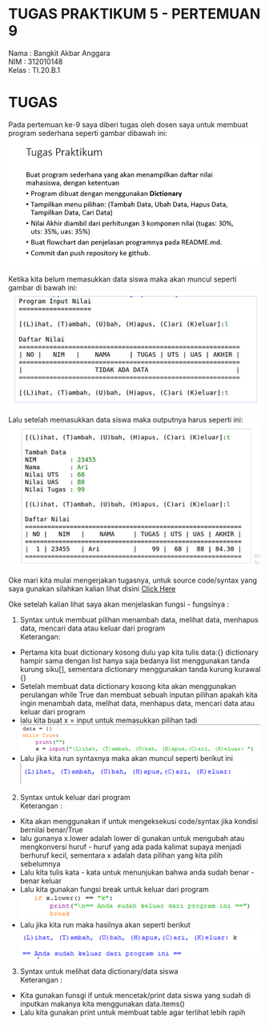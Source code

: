 # TUGAS PRAKTIKUM 5 - PERTEMUAN 9

Nama        : Bangkit Akbar Anggara<br>
NIM        : 312010148<br>
Kelas        : TI.20.B.1<br>

# TUGAS

Pada pertemuan ke-9 saya diberi tugas oleh dosen saya untuk membuat program sederhana seperti gambar dibawah ini:<br>
  ![tugas_5.png](Pic/tugas_5.png)

Ketika kita belum memasukkan data siswa maka akan muncul seperti gambar di bawah ini:
  ![tugas_tidak_ada_data.png](Pic/tugas_tidak_ada_data.png)
  
Lalu setelah memasukkan data siswa maka outputnya harus seperti ini:
  ![tugas_menambahkan_data.png](Pic/tugas_menambahkan_data.png)
  
Oke mari kita mulai mengerjakan tugasnya, untuk source code/syntax yang saya gunakan silahkan kalian lihat disini [Click Here](tugas_praktikum_5.py)

Oke setelah kalian lihat saya akan menjelaskan fungsi - fungsinya :

1. Syntax untuk membuat pilihan menambah data, melihat data, menhapus data, mencari data atau keluar dari program<br>
Keterangan:
  - Pertama kita buat dictionary kosong dulu yap kita tulis data:{} dictionary hampir sama dengan list hanya saja bedanya list menggunakan tanda kurung siku[], sementara dictionary menggunakan tanda kurung kurawal {}<br>
  - Setelah membuat data dictionary kosong kita akan menggunakan perulangan while True dan membuat sebuah inputan pilihan apakah kita ingin menambah data, melihat data, menhapus data, mencari data atau keluar dari program<br>
  - lalu kita buat x =  input untuk memasukkan pilihan tadi<br>
     ![pilih.png](Pic/pilih.png)<br>
  - Lalu jika kita run syntaxnya maka akan muncul seperti berikut ini<br>
     ![output_pilih.png](Pic/output_pilih.png) 


2. Syntax untuk keluar dari program<br>
Keterangan :
  - Kita akan menggunakan if untuk mengeksekusi code/syntax jika kondisi bernilai benar/True<br>
  - lalu gunanya x.lower adalah lower di gunakan untuk mengubah atau mengkonversi huruf - huruf yang ada pada kalimat supaya menjadi berhuruf kecil, sementara x adalah data pilihan yang kita pilih sebelumnya<br>
  - Lalu kita tulis kata - kata untuk menunjukan bahwa anda sudah benar - benar keluar<br>
  - Lalu kita gunakan fungsi break untuk keluar dari program<br>
    ![keluar.png](Pic/keluar.png)<br>
  - Lalu jika kita run maka hasilnya akan seperti berikut<br>
    ![output_keluar.png](Pic/output_keluar.png)


3. Syntax untuk melihat data dictionary/data siswa<br>
Keterangan :
  - Kita gunakan funsgi if untuk mencetak/print data siswa yang sudah di inputkan makanya kita menggunakan data.items()<br>
  - Lalu kita gunakan print untuk membuat table agar terlihat lebih rapih 
  
